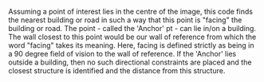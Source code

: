 Assuming a point of interest lies in the centre of the image, this code finds the nearest building or road in such a way that this point is "facing" the building or road.
The point - called the 'Anchor' pt - can lie in/on a building. The wall closest to this point would be our wall of reference from which the word "facing" takes its meaning. Here, facing is defined strictly
as being in a 90 degree field of vision to the wall of reference. If the 'Anchor' lies outside a building, then no such directional constraints are placed and the closest structure
is identified and the distance from this structure.
